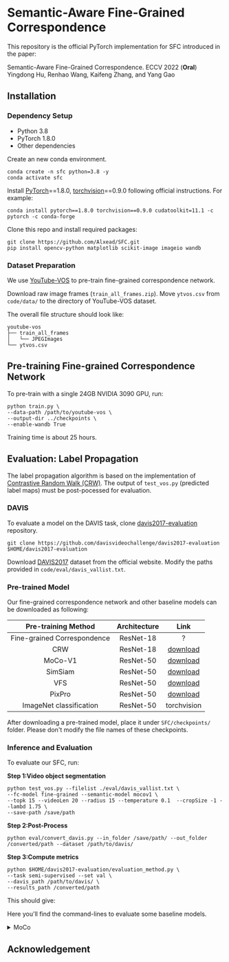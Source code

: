 # Semantic-Aware Fine-Grained Correspondence

This repository is the official PyTorch implementation for SFC introduced in the paper:

Semantic-Aware Fine-Grained Correspondence. ECCV 2022 (**Oral**)
<br>
Yingdong Hu, Renhao Wang, Kaifeng Zhang, and Yang Gao
<br>



## Installation

### Dependency Setup
* Python 3.8
* PyTorch 1.8.0
* Other dependencies

Create an new conda environment.
```
conda create -n sfc python=3.8 -y
conda activate sfc
```
Install [PyTorch](https://pytorch.org/)==1.8.0, [torchvision](https://pytorch.org/vision/stable/index.html)==0.9.0 following official instructions. For example:
```
conda install pytorch==1.8.0 torchvision==0.9.0 cudatoolkit=11.1 -c pytorch -c conda-forge
```
Clone this repo and install required packages:
```
git clone https://github.com/Alxead/SFC.git
pip install opencv-python matplotlib scikit-image imageio wandb
```

### Dataset Preparation 
We use [YouTube-VOS](https://competitions.codalab.org/competitions/19544#participate-get-data) to pre-train fine-grained correspondence network.

Download raw image frames (`train_all_frames.zip`). Move `ytvos.csv` from `code/data/` to the directory of YouTube-VOS dataset.

The overall file structure should look like:
```
youtube-vos
├── train_all_frames
│   └── JPEGImages
└── ytvos.csv
```


## Pre-training Fine-grained Correspondence Network
To pre-train with a single 24GB NVIDIA 3090 GPU, run:
```
python train.py \
--data-path /path/to/youtube-vos \
--output-dir ../checkpoints \
--enable-wandb True
``` 
Training time is about 25 hours.


## Evaluation: Label Propagation
The label propagation algorithm is based on the implementation of [Contrastive Random Walk (CRW)](https://github.com/ajabri/videowalk). The output of `test_vos.py` (predicted label maps) must be post-pocessed for evaluation.

### DAVIS
To evaluate a model on the DAVIS task, clone [davis2017-evaluation](https://github.com/davisvideochallenge/davis2017-evaluation) repository.
```
git clone https://github.com/davisvideochallenge/davis2017-evaluation $HOME/davis2017-evaluation
```
Download [DAVIS2017](https://davischallenge.org/davis2017/code.html) dataset from the official website. Modify the paths provided in `code/eval/davis_vallist.txt`.

### Pre-trained Model
Our fine-grained correspondence network and other baseline models can be downloaded as following:

| Pre-training Method | Architecture |Link | 
| :---: | :---: | :---: |
| Fine-grained Correspondence | ResNet-18 |    ?    |
| CRW | ResNet-18 |[download](https://github.com/ajabri/videowalk/raw/master/pretrained.pth)    |
| MoCo-V1| ResNet-50 |[download](https://dl.fbaipublicfiles.com/moco/moco_checkpoints/moco_v1_200ep/moco_v1_200ep_pretrain.pth.tar)|
| SimSiam | ResNet-50 |[download](https://dl.fbaipublicfiles.com/simsiam/models/100ep-256bs/pretrain/checkpoint_0099.pth.tar)|
| VFS | ResNet-50 | [download](https://github.com/xvjiarui/VFS/releases/download/v0.1-rc1/r50_nc_sgd_cos_100e_r5_1xNx2_k400-d7ce3ad0.pth)    |
| PixPro | ResNet-50 |[download](https://drive.google.com/file/d/1Ox2RoFbTrrllbwvITdZvwkNnKUQSUPmV/view?usp=sharing)|
| ImageNet classification | ResNet-50 | torchvision |


After downloading a pre-trained model, place it  under `SFC/checkpoints/` folder. Please don't modify the file names of these checkpoints.
### Inference and Evaluation
To evaluate our SFC, run:

**Step 1:Video object segmentation**
```
python test_vos.py --filelist ./eval/davis_vallist.txt \
--fc-model fine-grained --semantic-model mocov1 \
--topk 15 --videoLen 20 --radius 15 --temperature 0.1  --cropSize -1 --lambd 1.75 \
--save-path /save/path
```

**Step 2:Post-Process**
```
python eval/convert_davis.py --in_folder /save/path/ --out_folder /converted/path --dataset /path/to/davis/
```

**Step 3:Compute metrics**
```
python $HOME/davis2017-evaluation/evaluation_method.py \
--task semi-supervised --set val \
--davis_path /path/to/davis/ \
--results_path /converted/path
```

This should give:

Here you'll find the command-lines to evaluate some baseline models.

<details>
<summary>
MoCo
</summary>

```
python main.py --eval --model deit_base_distilled_patch16_224 --resume https://dl.fbaipublicfiles.com/deit/deit_base_distilled_patch16_224-df68dfff.pth
```

giving
```
* Acc@1 83.372 Acc@5 96.482 loss 0.685
```
</details>


## Acknowledgement

<!-- ## Citation

If you find our work useful in your research, please cite:
```latex

``` -->
